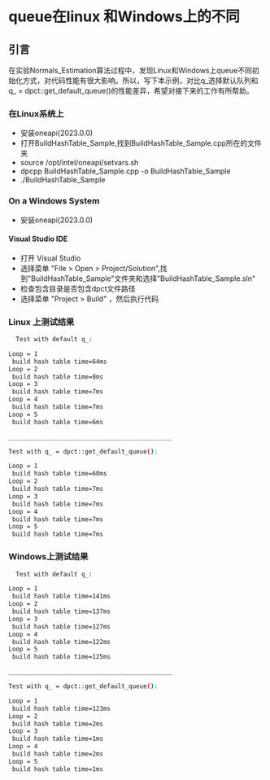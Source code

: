# queue在linux 和Windows上的不同

## 引言
在实验Normals_Estimation算法过程中，发现Linux和Windows上queue不同初始化方式，对代码性能有很大影响。所以，写下本示例，对比q_选择默认队列和q_ = dpct::get_default_queue()的性能差异，希望对接下来的工作有所帮助。


### 在Linux系统上
* 安装oneapi(2023.0.0)
* 打开BuildHashTable_Sample,找到BuildHashTable_Sample.cpp所在的文件夹
* source /opt/intel/oneapi/setvars.sh
* dpcpp BuildHashTable_Sample.cpp -o BuildHashTable_Sample
* ./BuildHashTable_Sample

### On a Windows System
* 安装oneapi(2023.0.0)

#### Visual Studio IDE
* 打开 Visual Studio
* 选择菜单 "File > Open > Project/Solution",找到"BuildHashTable_Sample"文件夹和选择"BuildHashTable_Sample.sln"
* 检查包含目录是否包含dpct文件路径
* 选择菜单 "Project > Build" ，然后执行代码
     


### Linux 上测试结果
```bash
  Test with default q_:

Loop = 1
 build hash table time=64ms
Loop = 2
 build hash table time=8ms
Loop = 3
 build hash table time=7ms
Loop = 4
 build hash table time=7ms
Loop = 5
 build hash table time=6ms

_____________________________________________

Test with q_ = dpct::get_default_queue():

Loop = 1
 build hash table time=60ms
Loop = 2
 build hash table time=7ms
Loop = 3
 build hash table time=7ms
Loop = 4
 build hash table time=7ms
Loop = 5
 build hash table time=7ms

```
### Windows上测试结果

```bash
  Test with default q_:

Loop = 1
 build hash table time=141ms
Loop = 2
 build hash table time=137ms
Loop = 3
 build hash table time=127ms
Loop = 4
 build hash table time=122ms
Loop = 5
 build hash table time=125ms

_____________________________________________

Test with q_ = dpct::get_default_queue():

Loop = 1
 build hash table time=123ms
Loop = 2
 build hash table time=2ms
Loop = 3
 build hash table time=1ms
Loop = 4
 build hash table time=2ms
Loop = 5
 build hash table time=1ms

```




